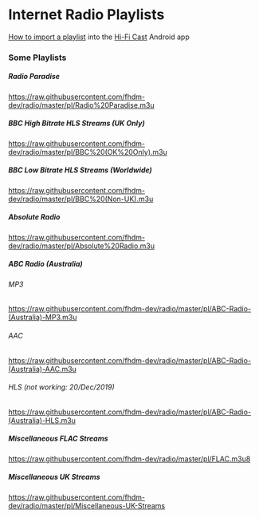 # Internet Radio Playlists

<!--
How to add a playlist
1. add the playlist to the pl directory and commit
2. On github.com, navigate to the Raw version of the file to get the url
3. Add the url here
-->

[How to import a playlist](./doc/how-to-import.md) into the [Hi-Fi Cast](https://play.google.com/store/apps/details?id=com.findhdmusic.app.upnpcast) Android app

### Some Playlists

##### Radio Paradise
<https://raw.githubusercontent.com/fhdm-dev/radio/master/pl/Radio%20Paradise.m3u>

##### BBC High Bitrate HLS Streams (UK Only)
<https://raw.githubusercontent.com/fhdm-dev/radio/master/pl/BBC%20(OK%20Only).m3u>

##### BBC Low Bitrate HLS Streams (Worldwide)
<https://raw.githubusercontent.com/fhdm-dev/radio/master/pl/BBC%20(Non-UK).m3u>

##### Absolute Radio
<https://raw.githubusercontent.com/fhdm-dev/radio/master/pl/Absolute%20Radio.m3u>

##### ABC Radio (Australia)
###### MP3
<https://raw.githubusercontent.com/fhdm-dev/radio/master/pl/ABC-Radio-(Australia)-MP3.m3u>
###### AAC
https://raw.githubusercontent.com/fhdm-dev/radio/master/pl/ABC-Radio-(Australia)-AAC.m3u
###### HLS (not working: 20/Dec/2019)
https://raw.githubusercontent.com/fhdm-dev/radio/master/pl/ABC-Radio-(Australia)-HLS.m3u

##### Miscellaneous FLAC Streams
<https://raw.githubusercontent.com/fhdm-dev/radio/master/pl/FLAC.m3u8>

##### Miscellaneous UK Streams
https://raw.githubusercontent.com/fhdm-dev/radio/master/pl/Miscellaneous-UK-Streams

